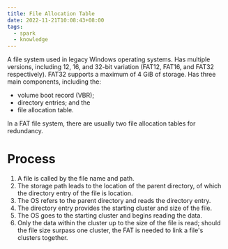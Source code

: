 ```yaml
---
title: File Allocation Table
date: 2022-11-21T10:08:43+08:00
tags:
  - spark
  - knowledge
---
```


A file system used in legacy Windows operating systems. Has multiple versions, including 12, 16, and 32-bit variation (FAT12, FAT16, and FAT32 respectively). FAT32 supports a maximum of 4 GiB of storage. Has three main components, including the:
- volume boot record (VBR);
- directory entries; and the
- file allocation table.

In a FAT file system, there are usually two file allocation tables for redundancy.

# Process

1. A file is called by the file name and path.
2. The storage path leads to the location of the parent directory, of which the directory entry of the file is location.
3. The OS refers to the parent directory and reads the directory entry.
4. The directory entry provides the starting cluster and size of the file.
5. The OS goes to the starting cluster and begins reading the data.
6. Only the data within the cluster up to the size of the file is read; should the file size surpass one cluster, the FAT is needed to link a file's clusters together.
